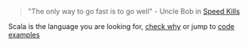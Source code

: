 > "The only way to go fast is to go well" - Uncle Bob in [Speed Kills](http://programmer.97things.oreilly.com/wiki/index.php/Speed_Kills)

Scala is the language you are looking for, [check why](https://github.com/mmilewski/whyscala/blob/master/Why.md) or jump to [code examples](https://github.com/mmilewski/whyscala/blob/master/Examples.md)
